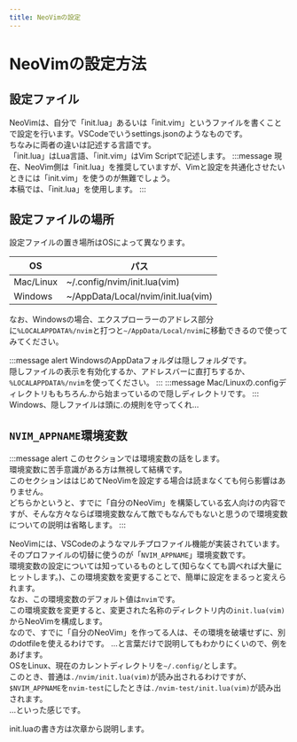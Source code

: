 ```yaml
---
title: NeoVimの設定
---
```


# NeoVimの設定方法

## 設定ファイル

NeoVimは、自分で「init.lua」あるいは「init.vim」というファイルを書くことで設定を行います。VSCodeでいうsettings.jsonのようなものです。  
ちなみに両者の違いは記述する言語です。  
「init.lua」はLua言語、「init.vim」はVim Scriptで記述します。
:::message
現在、NeoVim側は「init.lua」を推奨していますが、Vimと設定を共通化させたいときには「init.vim」を使うのが無難でしょう。  
本稿では、「init.lua」を使用します。
:::

## 設定ファイルの場所

設定ファイルの置き場所はOSによって異なります。

| OS | パス |
| --- | --- |
| Mac/Linux | ~/.config/nvim/init.lua(vim) |
| Windows | ~/AppData/Local/nvim/init.lua(vim) |

なお、Windowsの場合、エクスプローラーのアドレス部分に`%LOCALAPPDATA%/nvim`と打つと`~/AppData/Local/nvim`に移動できるので使ってみてください。

:::message alert
WindowsのAppDataフォルダは隠しフォルダです。  
隠しファイルの表示を有効化するか、アドレスバーに直打ちするか、`%LOCALAPPDATA%/nvim`を使ってください。
:::
:::message
Mac/Linuxの.configディレクトリももちろん.から始まっているので隠しディレクトリです。
:::
Windows、隠しファイルは頭に.の規則を守ってくれ...

## `NVIM_APPNAME`環境変数

:::message alert
このセクションでは環境変数の話をします。  
環境変数に苦手意識がある方は無視して結構です。  
このセクションははじめてNeoVimを設定する場合は読まなくても何ら影響はありません。  
どちらかというと、すでに「自分のNeoVim」を構築している玄人向けの内容ですが、そんな方々ならば環境変数なんて敵でもなんでもないと思うので環境変数についての説明は省略します。
:::

NeoVimには、VSCodeのようなマルチプロファイル機能が実装されています。そのプロファイルの切替に使うのが「`NVIM_APPNAME`」環境変数です。  
環境変数の設定については知っているものとして(知らなくても調べれば大量にヒットします。)、この環境変数を変更することで、簡単に設定をまるっと変えられます。  
なお、この環境変数のデフォルト値は`nvim`です。  
この環境変数を変更すると、変更された名称のディレクトリ内の`init.lua(vim)`からNeoVimを構成します。  
なので、すでに「自分のNeoVim」を作ってる人は、その環境を破壊せずに、別のdotfileを使えるわけです。
...と言葉だけで説明してもわかりにくいので、例をあげます。  
OSをLinux、現在のカレントディレクトリを`~/.config/`とします。  
このとき、普通は`./nvim/init.lua(vim)`が読み出されるわけですが、`$NVIM_APPNAME`を`nvim-test`にしたときは`./nvim-test/init.lua(vim)`が読み出されます。  
...といった感じです。

init.luaの書き方は次章から説明します。

